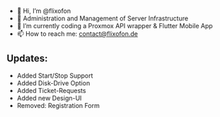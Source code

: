 - 👋 Hi, I’m @flixofon
- 👀 Administration and Management of Server Infrastructure
- 🌱 I’m currently coding a Proxmox API wrapper & Flutter Mobile App
- 📫 How to reach me: contact@flixofon.de

## Updates:
- Added Start/Stop Support
- Added Disk-Drive Option
- Added Ticket-Requests
- Added new Design-UI
- Removed: Registration Form

<!---
flixofon/flixofon is a ✨ special ✨ repository because its `README.md` (this file) appears on your GitHub profile.
You can click the Preview link to take a look at your changes.
--->
